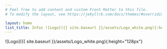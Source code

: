 ```yaml
---
# Feel free to add content and custom Front Matter to this file.
# To modify the layout, see https://jekyllrb.com/docs/themes/#overriding-theme-defaults

layout: home
list_title: Infos ![Logo]({{ site.baseurl }}/assets/Logo_white.png){:height="128px"}
---
```

![Logo]({{ site.baseurl }}/assets/Logo_white.png){:height="128px"}
